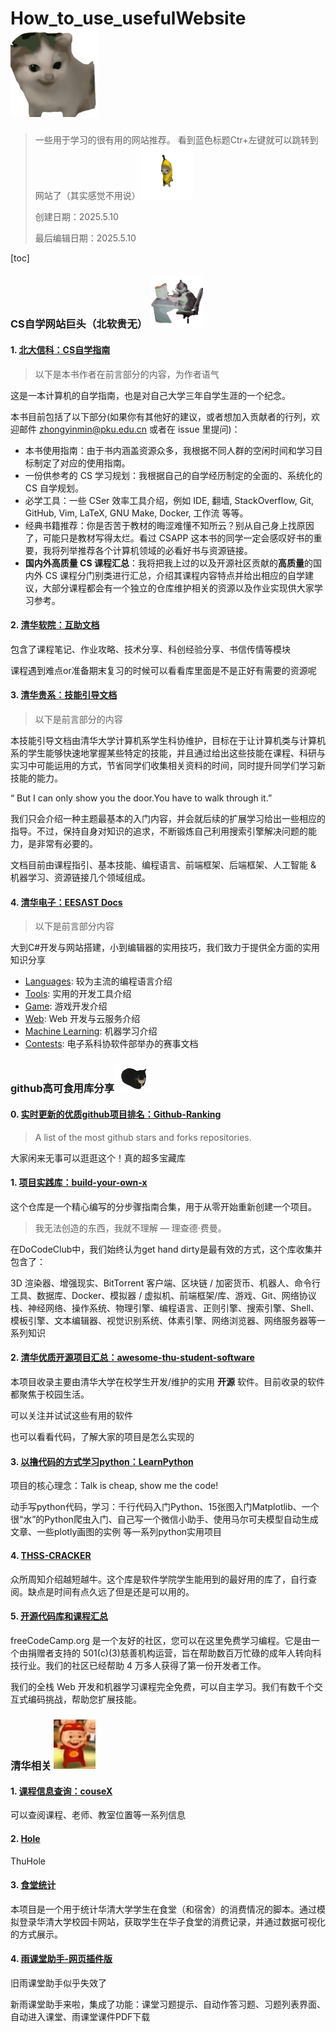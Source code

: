 # How_to_use_usefulWebsite                    <img src="pic/meme_pic2.gif" style="zoom:50%;" />

> 一些用于学习的很有用的网站推荐。
> 看到蓝色标题Ctr+左键就可以跳转到网站了（其实感觉不用说）<img src="pic/meme_pic1.gif"  style="zoom:30%;" />
>
> 创建日期：2025.5.10
>
> 最后编辑日期：2025.5.10

[toc]

### CS自学网站巨头（北软贵无）  <img src="pic/meme_pic3.gif" style="zoom:30%;" />

#### 1. [北大信科：CS自学指南](https://csdiy.wiki/)

> 以下是本书作者在前言部分的内容，为作者语气

这是一本计算机的自学指南，也是对自己大学三年自学生涯的一个纪念。

本书目前包括了以下部分(如果你有其他好的建议，或者想加入贡献者的行列，欢迎邮件 [zhongyinmin@pku.edu.cn](mailto:zhongyinmin@pku.edu.cn) 或者在 issue 里提问)：

- 本书使用指南：由于书内涵盖资源众多，我根据不同人群的空闲时间和学习目标制定了对应的使用指南。
- 一份供参考的 CS 学习规划：我根据自己的自学经历制定的全面的、系统化的 CS 自学规划。
- 必学工具：一些 CSer 效率工具介绍，例如 IDE, 翻墙, StackOverflow, Git, GitHub, Vim, LaTeX, GNU Make, Docker, 工作流 等等。
- 经典书籍推荐：你是否苦于教材的晦涩难懂不知所云？别从自己身上找原因了，可能只是教材写得太烂。看过 CSAPP 这本书的同学一定会感叹好书的重要，我将列举推荐各个计算机领域的必看好书与资源链接。
- **国内外高质量 CS 课程汇总**：我将把我上过的以及开源社区贡献的**高质量**的国内外 CS 课程分门别类进行汇总，介绍其课程内容特点并给出相应的自学建议，大部分课程都会有一个独立的仓库维护相关的资源以及作业实现供大家学习参考。

#### 2. [清华软院：互助文档](https://ssast-readme.github.io/)

包含了课程笔记、作业攻略、技术分享、科创经验分享、书信传情等模块

课程遇到难点or准备期末复习的时候可以看看库里面是不是正好有需要的资源呢

#### 3. [清华贵系：技能引导文档](https://docs.net9.org/)

> 以下是前言部分的内容

本技能引导文档由清华大学计算机系学生科协维护，目标在于让计算机类与计算机系的学生能够快速地掌握某些特定的技能，并且通过给出这些技能在课程、科研与实习中可能运用的方式，节省同学们收集相关资料的时间，同时提升同学们学习新技能的能力。

“ But I can only show you the door.You have to walk through it.”

我们只会介绍一种主题最基本的入门内容，并会就后续的扩展学习给出一些相应的指导。不过，保持自身对知识的追求，不断锻炼自己利用搜索引擎解决问题的能力，是非常有必要的。

文档目前由课程指引、基本技能、编程语言、前端框架、后端框架、人工智能 & 机器学习、资源链接几个领域组成。

#### 4. [清华电子：EESΛST Docs](https://docs.eesast.com/)

> 以下是前言部分内容

大到C#开发与网站搭建，小到编辑器的实用技巧，我们致力于提供全方面的实用知识分享

- [Languages](https://docs.eesast.com/docs/languages): 较为主流的编程语言介绍
- [Tools](https://docs.eesast.com/docs/tools): 实用的开发工具介绍
- [Game](https://docs.eesast.com/docs/game): 游戏开发介绍
- [Web](https://docs.eesast.com/docs/web): Web 开发与云服务介绍
- [Machine Learning](https://docs.eesast.com/docs/machine_learning): 机器学习介绍
- [Contests](https://docs.eesast.com/docs/contests): 电子系科协软件部举办的赛事文档



### github高可食用库分享<img src="pic/meme_pic4.gif"  style="zoom:30%;" />

#### 0. [实时更新的优质github项目排名：Github-Ranking](https://github.com/EvanLi/Github-Ranking)

> A list of the most github stars and forks repositories.

大家闲来无事可以逛逛这个！真的超多宝藏库

#### 1. [项目实践库：build-your-own-x](https://github.com/codecrafters-io/build-your-own-x)

这个仓库是一个精心编写的分步骤指南合集，用于从零开始重新创建一个项目。

> 我无法创造的东西，我就不理解 — 理查德·费曼。

在DoCodeClub中，我们始终认为get hand dirty是最有效的方式，这个库收集并包含了：

3D 渲染器、增强现实、BitTorrent 客户端、区块链 / 加密货币、机器人、命令行工具、数据库、Docker、模拟器 / 虚拟机、前端框架/库、游戏、Git、网络协议栈、神经网络、操作系统、物理引擎、编程语言、正则引擎、搜索引擎、Shell、模板引擎、文本编辑器、视觉识别系统、体素引擎、网络浏览器、网络服务器等一系列知识

#### 2. [清华优质开源项目汇总：awesome-thu-student-software](https://github.com/Ethkuil/awesome-thu-student-software)

本项目收录主要由清华大学在校学生开发/维护的实用 **开源** 软件。目前收录的软件都聚焦于校园生活。

可以关注并试试这些有用的软件

也可以看看代码，了解大家的项目是怎么实现的

#### 3. [以撸代码的方式学习python：LearnPython](https://github.com/xianhu/LearnPython)

项目的核心理念：Talk is cheap, show me the code!

动手写python代码，学习：千行代码入门Python、15张图入门Matplotlib、一个很“水”的Python爬虫入门、自己写一个微信小助手、使用马尔可夫模型自动生成文章、一些plotly画图的实例  等一系列python实用项目

#### 4. [THSS-CRACKER](https://github.com/Starrah/THSS-CRACKER)

众所周知介绍越短越牛。这个库是软件学院学生能用到的最好用的库了，自行查阅。缺点是时间有点久远了但是还是可以用的。

#### 5. [开源代码库和课程汇总](https://github.com/freeCodeCamp/freeCodeCamp)

freeCodeCamp.org 是一个友好的社区，您可以在这里免费学习编程。它是由一个由捐赠者支持的 501(c)(3)慈善机构运营，旨在帮助数百万忙碌的成年人转向科技行业。我们的社区已经帮助 4 万多人获得了第一份开发者工作。

我们的全栈 Web 开发和机器学习课程完全免费，可以自主学习。我们有数千个交互式编码挑战，帮助您扩展技能。



### 清华相关      <img src="pic/pig_pic1.gif"  style="zoom:43%;" />

#### 1. [课程信息查询：couseX](https://tsinghua.app/courses)

可以查阅课程、老师、教室位置等一系列信息

#### 2. [Hole](https://new-t.github.io/)

ThuHole

#### 3. [食堂统计](https://github.com/leverimmy/THU-Annual-Eat)

本项目是一个用于统计华清大学学生在食堂（和宿舍）的消费情况的脚本。通过模拟登录华清大学校园卡网站，获取学生在华子食堂的消费记录，并通过数据可视化的方式展示。

#### 4. [雨课堂助手-网页插件版](https://github.com/hotwords123/yuketang-helper)

旧雨课堂助手似乎失效了

新雨课堂助手来啦，集成了功能：课堂习题提示、自动作答习题、习题列表界面、自动进入课堂、雨课堂课件PDF下载

